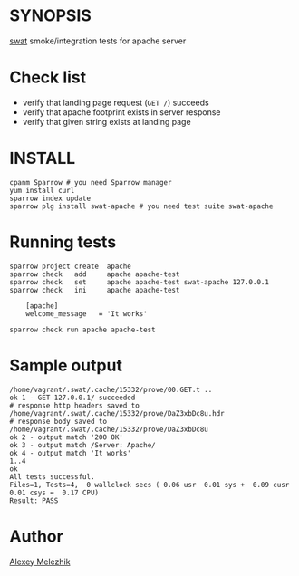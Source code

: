# SYNOPSIS

[swat](https://github.com/melezhik/swat) smoke/integration tests for apache server

# Check list

* verify that landing page request (`GET /`)  succeeds
* verify that apache footprint exists in server response
* verify that given string exists at landing page


# INSTALL

    cpanm Sparrow # you need Sparrow manager
    yum install curl
    sparrow index update
    sparrow plg install swat-apache # you need test suite swat-apache

# Running tests

    sparrow project create  apache
    sparrow check   add     apache apache-test
    sparrow check   set     apache apache-test swat-apache 127.0.0.1
    sparrow check   ini     apache apache-test 

        [apache]
        welcome_message   = 'It works'

    sparrow check run apache apache-test


# Sample output

    /home/vagrant/.swat/.cache/15332/prove/00.GET.t ..
    ok 1 - GET 127.0.0.1/ succeeded
    # response http headers saved to /home/vagrant/.swat/.cache/15332/prove/DaZ3xbDc8u.hdr
    # response body saved to /home/vagrant/.swat/.cache/15332/prove/DaZ3xbDc8u
    ok 2 - output match '200 OK'
    ok 3 - output match /Server: Apache/
    ok 4 - output match 'It works'
    1..4
    ok
    All tests successful.
    Files=1, Tests=4,  0 wallclock secs ( 0.06 usr  0.01 sys +  0.09 cusr  0.01 csys =  0.17 CPU)
    Result: PASS
    
# Author

[Alexey Melezhik](mailto:melezhik@gmail.com)


